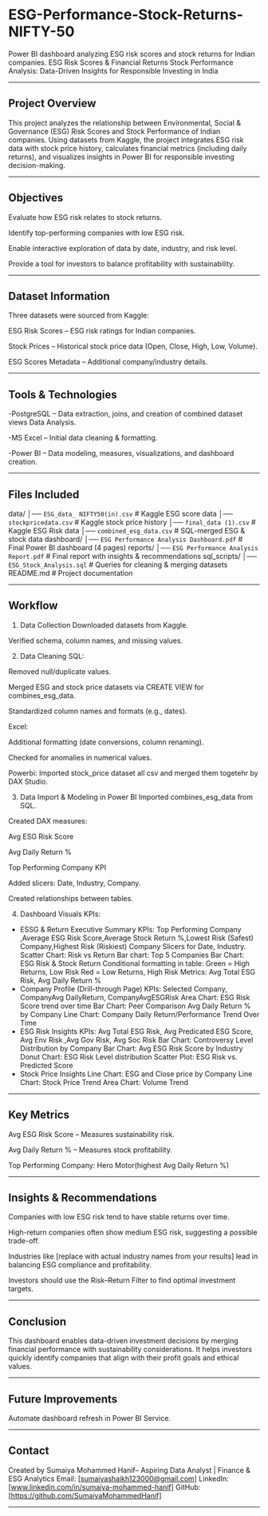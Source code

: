 # ESG-Performance-Stock-Returns-NIFTY-50
Power BI dashboard analyzing ESG risk scores and stock returns for Indian companies.
ESG Risk Scores & Financial Returns Stock Performance Analysis: Data-Driven Insights for Responsible Investing in India

---

## Project Overview
This project analyzes the relationship between Environmental, Social & Governance (ESG) Risk Scores and Stock Performance of Indian companies.
Using datasets from Kaggle, the project integrates ESG risk data with stock price history, calculates financial metrics (including daily returns), and visualizes insights in Power BI for responsible investing decision-making.

---

## Objectives
Evaluate how ESG risk relates to stock returns.

Identify top-performing companies with low ESG risk.

Enable interactive exploration of data by date, industry, and risk level.

Provide a tool for investors to balance profitability with sustainability.

---

## Dataset Information
Three datasets were sourced from Kaggle:

ESG Risk Scores – ESG risk ratings for Indian companies.

Stock Prices – Historical stock price data (Open, Close, High, Low, Volume).

ESG Scores Metadata – Additional company/industry details.

---

## Tools & Technologies
-PostgreSQL – Data extraction, joins, and creation of combined dataset views Data Analysis.

-MS Excel – Initial data cleaning & formatting.

-Power BI – Data modeling, measures, visualizations, and dashboard creation.

---

## Files Included
data/
│── `ESG_data_ NIFTY50(in).csv`          # Kaggle ESG score data
│── `stockpricedata.csv`           # Kaggle stock price history
│── `final_data (1).csv`           # Kaggle ESG Risk data
│── `combined_esg_data.csv`      # SQL-merged ESG & stock data
dashboard/
│── `ESG Performance Analysis Dashboard.pdf` # Final Power BI dashboard (4 pages)
reports/
│── `ESG Performance Analysis Report.pdf`   # Final report with insights & recommendations
sql_scripts/
│── `ESG_Stock_Analysis.sql`          # Queries for cleaning & merging datasets
README.md                      # Project documentation

---
## Workflow
1. Data Collection
Downloaded datasets from Kaggle.

Verified schema, column names, and missing values.

2. Data Cleaning
SQL:

Removed null/duplicate values.

Merged ESG and stock price datasets via CREATE VIEW for combines_esg_data.

Standardized column names and formats (e.g., dates).

Excel:

Additional formatting (date conversions, column renaming).

Checked for anomalies in numerical values.

Powerbi:
Imported stock_price dataset all csv and merged them togetehr by DAX Studio.

3. Data Import & Modeling in Power BI
Imported combines_esg_data from SQL.

Created DAX measures:

Avg ESG Risk Score

Avg Daily Return %

Top Performing Company KPI

Added slicers: Date, Industry, Company.

Created relationships between tables.

4. Dashboard Visuals
KPIs:

- ESSG & Return Executive Summary
  KPIs: Top Performing Company ,Average ESG Risk Score,Average Stock Return %,Lowest Risk (Safest) Company,Highest Risk (Riskiest) Company
  Slicers for Date, Industry.
  Scatter Chart: Risk vs Return
  Bar chart: Top 5 Companies
  Bar Chart: ESG Risk & Stock Return
  Conditional formatting in table: Green = High Returns, Low Risk Red = Low Returns, High Risk
  Metrics: Avg Total ESG Risk, Avg Daily Return %
-	Company Profile (Drill-through Page)
  KPIs: Selected Company, CompanyAvg DailyReturn, CompanyAvgESGRisk
  Area Chart: ESG Risk Score trend over time
  Bar Chart: Peer Comparison Avg Daily Return % by Company
  Line Chart: Company Daily Return/Performance Trend Over Time
-	ESG Risk Insights
  KPIs: Avg Total ESG Risk, Avg Predicated ESG Score, Avg Env Risk ,Avg Gov Risk, Avg Soc Risk
  Bar Chart: Controversy Level Distribution  by Company
  Bar Chart: Avg ESG Risk Score by Industry
  Donut Chart: ESG Risk Level distribution
  Scatter Plot: ESG Risk vs. Predicted Score
-	Stock Price Insights
  Line Chart: ESG and Close price by Company
  Line Chart: Stock Price Trend 
  Area Chart: Volume Trend

---

## Key Metrics
Avg ESG Risk Score – Measures sustainability risk.

Avg Daily Return % – Measures stock profitability.

Top Performing Company: Hero Motor(highest Avg Daily Return %)

---

## Insights & Recommendations
Companies with low ESG risk tend to have stable returns over time.

High-return companies often show medium ESG risk, suggesting a possible trade-off.

Industries like [replace with actual industry names from your results] lead in balancing ESG compliance and profitability.

Investors should use the Risk–Return Filter to find optimal investment targets.

---

## Conclusion
This dashboard enables data-driven investment decisions by merging financial performance with sustainability considerations.
It helps investors quickly identify companies that align with their profit goals and ethical values.

---

## Future Improvements
Automate dashboard refresh in Power BI Service.

---

## Contact
Created by Sumaiya Mohammed Hanif– Aspiring Data Analyst | Finance & ESG Analytics
Email: [sumaiyashaikh123000@gmail.com]
LinkedIn: [www.linkedin.com/in/sumaiya-mohammed-hanif]
GitHub: [https://github.com/SumaiyaMohammedHanif]

---

